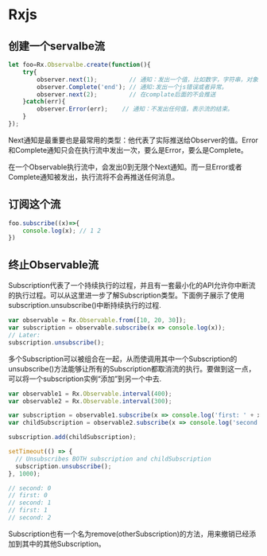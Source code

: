 # Rxjs

## 创建一个servalbe流

```js
let foo=Rx.Observalbe.create(function(){
	try{
		observer.next(1);         // 通知：发出一个值，比如数字，字符串，对象等等。
		observer.Complete('end'); // 通知:发出一个js错误或者异常。
		observer.next(2);		  // 在complate后面的不会推送
	}catch(err){
		observer.Error(err);    // 通知：不发出任何值，表示流的结束。
	}	
});
```
Next通知是最重要也是最常用的类型：他代表了实际推送给Observer的值。Error和Complete通知只会在执行流中发出一次，要么是Error，要么是Complete。

在一个Observable执行流中，会发出0到无限个Next通知。而一旦Error或者Complete通知被发出，执行流将不会再推送任何消息。

## 订阅这个流

```js
foo.subscribe((x)=>{
	console.log(x); // 1 2
})
```

## 终止Observable流

Subscription代表了一个持续执行的过程，并且有一套最小化的API允许你中断流的执行过程。可以从这里进一步了解Subscription类型。下面例子展示了使用subscription.unsubscribe()中断持续执行的过程.

```js
var observable = Rx.Observable.from([10, 20, 30]);
var subscription = observable.subscribe(x => console.log(x));
// Later:
subscription.unsubscribe();
```

多个Subscription可以被组合在一起，从而使调用其中一个Subscription的unsubscribe()方法能够让所有的Subscription都取消流的执行。要做到这一点，可以将一个subscription实例“添加”到另一个中去.

```js
var observable1 = Rx.Observable.interval(400);
var observable2 = Rx.Observable.interval(300);

var subscription = observable1.subscribe(x => console.log('first: ' + x));
var childSubscription = observable2.subscribe(x => console.log('second: ' + x));

subscription.add(childSubscription);

setTimeout(() => {
  // Unsubscribes BOTH subscription and childSubscription
  subscription.unsubscribe();
}, 1000);

// second: 0
// first: 0
// second: 1
// first: 1
// second: 2
```
Subscription也有一个名为remove(otherSubscription)的方法，用来撤销已经添加到其中的其他Subscription。


